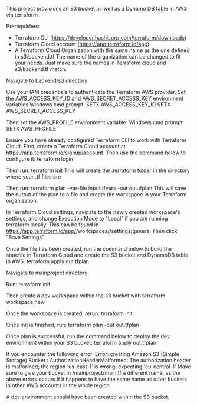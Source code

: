 This project provisions an S3 bucket as well as a Dynamo DB table in AWS via terraform.

Prerequisites: 
- Terraform CLI (https://developer.hashicorp.com/terraform/downloads)
- Terraform Cloud account (https://app.terraform.io/app)
- A Terraform Cloud Organization with the same name as the one defined in s3/backend.tf
The name of the organization can be changed to fit your needs. Just make sure the names in Terraform cloud and s3/backend.tf match.

Navigate to backend/s3 directory

Use your IAM credentials to authenticate the Terraform AWS provider. Set the AWS_ACCESS_KEY_ID and AWS_SECRET_ACCESS_KEY environment variables
Windows cmd prompt:
SETX AWS_ACCESS_KEY_ID <your iam access key id>
SETX AWS_SECRET_ACCESS_KEY <your iam secret access key>

Then set the AWS_PROFILE environment variable:
Windows cmd prompt:
SETX AWS_PROFILE <your iam profile name>

Ensure you have already configured Terraform CLI to work with Terraform Cloud. First, create a Terraform Cloud account at https://app.terraform.io/signup/account. Then use the command below to configure it:
terraform login

Then run: terraform init
This will create the .terraform folder in the directory where your .tf files are

Then run: 
terraform plan -var-file input.tfvars -out out.tfplan
This will save the output of the plan to a file and create the workspace in your Terraform organization.

In Terraform Cloud settings, navigate to the newly created workspace's settings, and change Execution Mode to "Local" if you are running terraform locally. 
This can be found in https://app.terraform.io/app/<username>/workspaces/<workspace name>/settings/general
Then click "Save Settings"

Once the file has been created, run the command below to build the statefile in Terraform Cloud and create the S3 bucket and DynamoDB table in AWS.
terraform apply out.tfplan

Navigate to mainproject directory

Run:
terraform init

Then create a dev workspace within the s3 bucket with
terraform workspace new <dev environment name>

Once the workspace is created, rerun:
terraform init

Once init is finished, run:
terraform plan -out out.tfplan

Once plan is successful, run the command below to deploy the dev environment within your S3 bucket: 
terraform apply out.tfplan

If you encounter the following error:
Error: creating Amazon S3 (Simple Storage) Bucket <bucket>: AuthorizationHeaderMalformed: The authorization header is malformed; the region 'us-east-1' is wrong; expecting 'eu-central-1'
Make sure to give your bucket in /mainproject/main.tf a different name, as the above errors occurs if it happens to have the same name as other buckets in other AWS accounts in the whole region.

A dev environment should have been created within the S3 bucket.